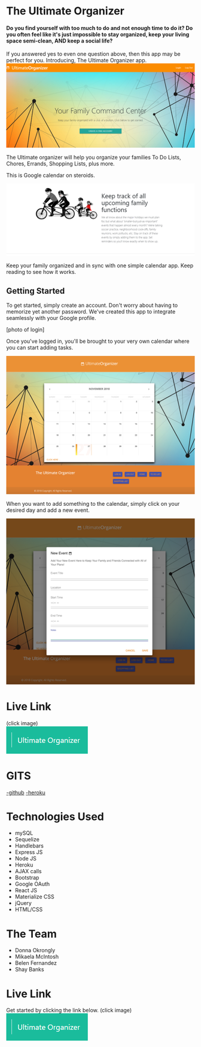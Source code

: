 # The Ultimate Organizer
#### Do you find yourself with too much to do and not enough time to do it? Do you often feel like it's just impossible to stay organized, keep your living space semi-clean, AND keep a social life?

If you answered yes to even one question above, then this app may be perfect for you.  Introducing, The Ultimate Organizer app. 
![imag](https://github.com/shayshae5482/Responsive-Portfolio/blob/master/assets/images/project3jumbotron.PNG)

The Ultimate organizer will help you organize your families To Do Lists, Chores, Errands, Shopping Lists, plus more. 

This is Google calendar on steroids. 

![image](https://github.com/shayshae5482/Responsive-Portfolio/blob/master/assets/images/project3famiyfunctions.PNG)

Keep your family organized and in sync with one simple calendar app. Keep reading to see how it works. 


## Getting Started

To get started, simply create an account. Don't worry about having to memorize yet another password. We've created this app to integrate seamlessly with your Google profile. 

[photo of login]

Once you've logged in, you'll be brought to your very own calendar where you can start adding tasks. 

![image](https://github.com/shayshae5482/Responsive-Portfolio/blob/master/assets/images/project3calendar.png)



When you want to add something to the calendar, simply click on your desired day and add a new event.

![image](https://github.com/shayshae5482/Responsive-Portfolio/blob/master/assets/images/project3addnewevent.png)



# Live Link
(click image)<br>
<a href="https://testprojecttwo.herokuapp.com/">
    <img src="organizerLogoWide.png">
</a>

# GITS
<a href="https://github.com/Project-Team4/Project2-Team-3.git">-github</a>
<a href="https://git.heroku.com/testprojecttwo.git">-heroku</a>


# Technologies Used
* mySQL
* Sequelize
* Handlebars
* Express JS
* Node JS
* Heroku
* AJAX calls
* Bootstrap
* Google OAuth
* React JS
* Materialize CSS
* jQuery
* HTML/CSS

# The Team
* Donna Okrongly
* Mikaela McIntosh
* Belen Fernandez
* Shay Banks




# Live Link

Get started by clicking the link below. 
(click image)<br>
<a href="https://testprojecttwo.herokuapp.com/">
    <img src="organizerLogoWide.png">
</a>


